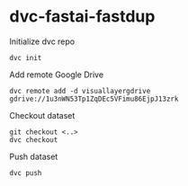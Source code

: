 # dvc-fastai-fastdup

Initialize dvc repo
```
dvc init
```

Add remote Google Drive
```
dvc remote add -d visuallayergdrive gdrive://1u3nWN53Tp1ZqDEc5VFimu86EjpJ13zrk
```

Checkout dataset

```
git checkout <..>
dvc checkout
```

Push dataset

```
dvc push
```